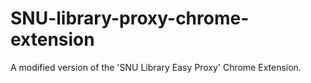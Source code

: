 # SNU-library-proxy-chrome-extension
A modified version of the 'SNU Library Easy Proxy' Chrome Extension.
